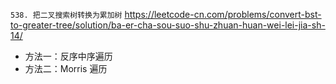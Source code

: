 
`538. 把二叉搜索树转换为累加树` https://leetcode-cn.com/problems/convert-bst-to-greater-tree/solution/ba-er-cha-sou-suo-shu-zhuan-huan-wei-lei-jia-sh-14/
- 方法一：反序中序遍历
- 方法二：Morris 遍历
